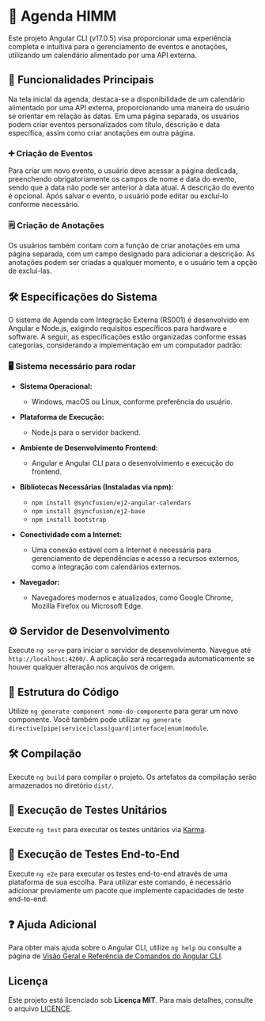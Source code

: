 # 📅 Agenda HIMM

Este projeto Angular CLI (v17.0.5) visa proporcionar uma experiência completa e intuitiva para o gerenciamento de eventos e anotações, utilizando um calendário alimentado por uma API externa.

## 🚀 Funcionalidades Principais

Na tela inicial da agenda, destaca-se a disponibilidade de um calendário alimentado por uma API externa, proporcionando uma maneira do usuário se orientar em relação às datas. Em uma página separada, os usuários podem criar eventos personalizados com título, descrição e data específica, assim como criar anotações em outra página.

### ➕ Criação de Eventos

Para criar um novo evento, o usuário deve acessar a página dedicada, preenchendo obrigatoriamente os campos de nome e data do evento, sendo que a data não pode ser anterior à data atual. A descrição do evento é opcional. Após salvar o evento, o usuário pode editar ou excluí-lo conforme necessário.

### 🗒️ Criação de Anotações

Os usuários também contam com a função de criar anotações em uma página separada, com um campo designado para adicionar a descrição. As anotações podem ser criadas a qualquer momento, e o usuário tem a opção de excluí-las.

## 🛠️ Especificações do Sistema

O sistema de Agenda com Integração Externa (RS001) é desenvolvido em Angular e Node.js, exigindo requisitos específicos para hardware e software. A seguir, as especificações estão organizadas conforme essas categorias, considerando a implementação em um computador padrão:

### 🖥️ Sistema necessário para rodar

- **Sistema Operacional:**

  - Windows, macOS ou Linux, conforme preferência do usuário.

- **Plataforma de Execução:**

  - Node.js para o servidor backend.

- **Ambiente de Desenvolvimento Frontend:**

  - Angular e Angular CLI para o desenvolvimento e execução do frontend.

- **Bibliotecas Necessárias (Instaladas via npm):**

  - `npm install @syncfusion/ej2-angular-calendars`
  - `npm install @syncfusion/ej2-base`
  - `npm install bootstrap`

- **Conectividade com a Internet:**

  - Uma conexão estável com a Internet é necessária para gerenciamento de dependências e acesso a recursos externos, como a integração com calendários externos.

- **Navegador:**
  - Navegadores modernos e atualizados, como Google Chrome, Mozilla Firefox ou Microsoft Edge.

## ⚙️ Servidor de Desenvolvimento

Execute `ng serve` para iniciar o servidor de desenvolvimento. Navegue até `http://localhost:4200/`. A aplicação será recarregada automaticamente se houver qualquer alteração nos arquivos de origem.

## 🧱 Estrutura do Código

Utilize `ng generate component nome-do-componente` para gerar um novo componente. Você também pode utilizar `ng generate directive|pipe|service|class|guard|interface|enum|module`.

## 🛠️ Compilação

Execute `ng build` para compilar o projeto. Os artefatos da compilação serão armazenados no diretório `dist/`.

## 🧪 Execução de Testes Unitários

Execute `ng test` para executar os testes unitários via [Karma](https://karma-runner.github.io).

## 🚀 Execução de Testes End-to-End

Execute `ng e2e` para executar os testes end-to-end através de uma plataforma de sua escolha. Para utilizar este comando, é necessário adicionar previamente um pacote que implemente capacidades de teste end-to-end.

## ❓ Ajuda Adicional

Para obter mais ajuda sobre o Angular CLI, utilize `ng help` ou consulte a página de [Visão Geral e Referência de Comandos do Angular CLI](https://angular.io/cli).

## Licença

Este projeto está licenciado sob **Licença MIT**. Para mais detalhes, consulte o arquivo <a href="https://github.com/MarcosViniicius/Agenda-HIMM/blob/master/license.md">LICENCE</a>.

